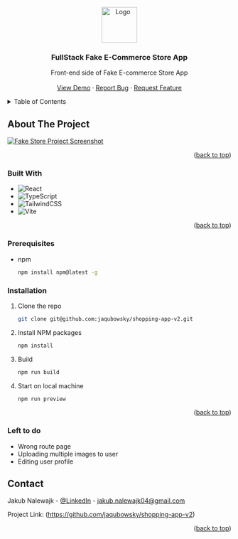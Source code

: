 <!-- PROJECT LOGO -->

<br />
<div align="center">
  <a href="https://github.com/jaqubowsky/shopping-app-v2">
    <img src="public/logo.png" alt="Logo" width="80" height="80">
  </a>

<h3 align="center">FullStack Fake E-Commerce Store App</h3>

  <p align="center">
   Front-end side of Fake E-commerce Store App
    <br />
    <br />
    <a href="https://github.com/jaqubowsky/shopping-app-v2">View Demo</a>
    ·
    <a href="https://github.com/jaqubowsky/shopping-app-v2/issues">Report Bug</a>
    ·
    <a href="https://github.com/jaqubowsky/shopping-app-v2/issues">Request Feature</a>
  </p>
</div>


<!-- TABLE OF CONTENTS -->
<details>
  <summary>Table of Contents</summary>
  <ol>
    <li>
      <a href="#about-the-project">About The Project</a>
      <ul>
        <li><a href="#built-with">Built With</a></li>
      </ul>
    </li>
    <li>
      <a href="#prerequisites">Prerequisites</a>
    </li>
    <li>
      <a href="#installation">Installation</a>
    </li>
    </li>
    <li><a href="#contact">Contact</a></li>
    <li>
      <a href="#left-to-do">Left to do</a>
    </li>
  </ol>
</details>

<!-- ABOUT THE PROJECT -->
## About The Project

[![Fake Store Project Screenshot][product-screenshot]](https://github.com/jaqubowsky/shopping-app-v2)
  
<p align="right">(<a href="#readme-top">back to top</a>)</p>

### Built With

* ![React][React]
* ![TypeScript][TypeScript]
* ![TailwindCSS][TailwindCSS]
* ![Vite][Vite]

<p align="right">(<a href="#readme-top">back to top</a>)</p>

<!-- GETTING STARTED -->
### Prerequisites

* npm
  ```sh
  npm install npm@latest -g
  ```

### Installation

1. Clone the repo
   ```sh
   git clone git@github.com:jaqubowsky/shopping-app-v2.git
   ```
2. Install NPM packages
   ```sh
   npm install
   ```
3. Build
   ```sh
   npm run build
   ```
4. Start on local machine
   ```sh
   npm run preview
   ```
  
<p align="right">(<a href="#readme-top">back to top</a>)</p>

<!-- LEFT TO DO -->
### Left to do

<ul>
 <li>Wrong route page</li>
 <li>Uploading multiple images to user</li>
 <li>Editing user profile</li>
</ul>

<!-- CONTACT -->
## Contact

Jakub Nalewajk - [@LinkedIn](https://www.linkedin.com/in/jakub-nalewajk/) - jakub.nalewajk04@gmail.com

Project Link: (https://github.com/jaqubowsky/shopping-app-v2)

<p align="right">(<a href="#readme-top">back to top</a>)</p>

<!-- MARKDOWN LINKS & IMAGES -->
<!-- https://www.markdownguide.org/basic-syntax/#reference-style-links. -->
[Vite]: https://img.shields.io/badge/Vite-B73BFE?style=for-the-badge&logo=vite&logoColor=FFD62E
[React]: https://img.shields.io/badge/react-%2320232a.svg?style=for-the-badge&logo=react&logoColor=%2361DAFB
[TailwindCSS]: https://img.shields.io/badge/tailwindcss-%2338B2AC.svg?style=for-the-badge&logo=tailwind-css&logoColor=white
[TypeScript]: https://img.shields.io/badge/typescript-%23007ACC.svg?style=for-the-badge&logo=typescript&logoColor=white
[product-screenshot]: public/prev.png

